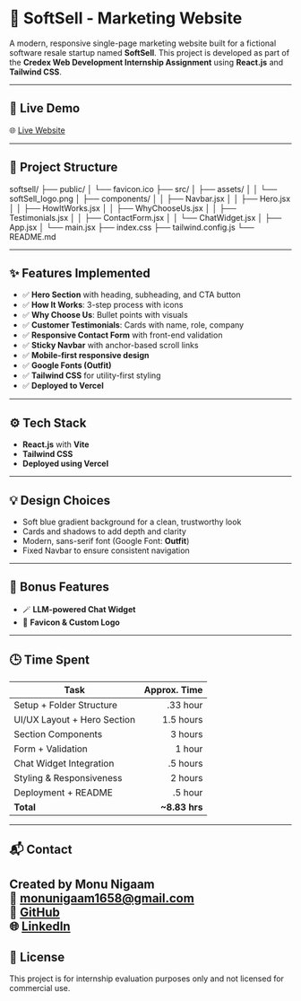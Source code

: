# 🧾 SoftSell - Marketing Website

A modern, responsive single-page marketing website built for a fictional software resale startup named **SoftSell**. This project is developed as part of the **Credex Web Development Internship Assignment** using **React.js** and **Tailwind CSS**.

---

## 🚀 Live Demo

🌐 [Live Website](https://your-deployed-url.vercel.app)

---

## 📁 Project Structure

softsell/
├── public/
│ └── favicon.ico
├── src/
│ ├── assets/
│ │ └── softSell_logo.png
│ ├── components/
│ │ ├── Navbar.jsx
│ │ ├── Hero.jsx
│ │ ├── HowItWorks.jsx
│ │ ├── WhyChooseUs.jsx
│ │ ├── Testimonials.jsx
│ │ ├── ContactForm.jsx
│ │ └── ChatWidget.jsx
│ ├── App.jsx
│ └── main.jsx
├── index.css
├── tailwind.config.js
└── README.md

---

## ✨ Features Implemented

- ✅ **Hero Section** with heading, subheading, and CTA button
- ✅ **How It Works**: 3-step process with icons
- ✅ **Why Choose Us**: Bullet points with visuals
- ✅ **Customer Testimonials**: Cards with name, role, company
- ✅ **Responsive Contact Form** with front-end validation
- ✅ **Sticky Navbar** with anchor-based scroll links
- ✅ **Mobile-first responsive design**
- ✅ **Google Fonts (Outfit)**
- ✅ **Tailwind CSS** for utility-first styling
- ✅ **Deployed to Vercel**

---

## ⚙️ Tech Stack

- **React.js** with **Vite**
- **Tailwind CSS**
- **Deployed using Vercel**

---

## 💡 Design Choices

- Soft blue gradient background for a clean, trustworthy look
- Cards and shadows to add depth and clarity
- Modern, sans-serif font (Google Font: **Outfit**)
- Fixed Navbar to ensure consistent navigation

---

## 🧠 Bonus Features

- 🪄 **LLM-powered Chat Widget**
- 🎨 **Favicon & Custom Logo** 

---

## 🕒 Time Spent

| Task                            | Approx. Time |
|------------------------------- |-------------:|
| Setup + Folder Structure        | .33 hour       |
| UI/UX Layout + Hero Section     | 1.5 hours    |
| Section Components              | 3 hours      |
| Form + Validation               | 1 hour       |
| Chat Widget Integration         | .5 hours      |
| Styling & Responsiveness        | 2 hours      |
| Deployment + README             | .5 hour       |
| **Total**                       | **~8.83 hrs**|

---

## 📬 Contact

Created by **Monu Nigaam**  
📧 monunigaam1658@gmail.com  
🔗 [GitHub](https://github.com/nigaamMonu)  
🌐 [LinkedIn](https://www.linkedin.com/in/adityaadhana-2b0aa4357/) 
---

## 📄 License

This project is for internship evaluation purposes only and not licensed for commercial use.
